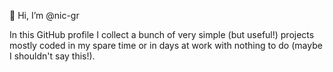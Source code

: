 👋 Hi, I’m @nic-gr

In this GitHub profile I collect a bunch of very simple (but useful!) projects mostly coded in my spare time or in days at work with nothing to do (maybe I shouldn't say this!).
